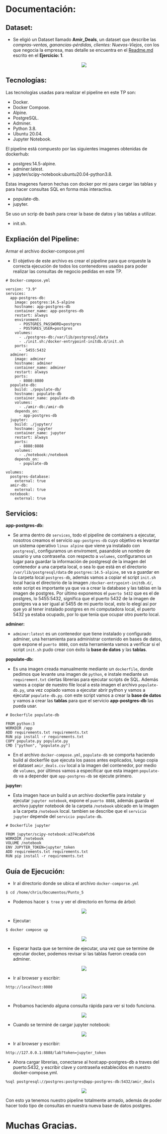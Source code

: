 # Documentación:

## Dataset:
* Se eligió un Dataset llamado **Amir_Deals**, un dataset que describe las _compras-ventas, ganancias-pérdidas, clientes: Nuevos-Viejos_, con los que negocia la empresa, mas detalle se encuentra en el [Readme.md](https://github.com/cescalada-lab/Diplomatura-CloudDataEngineering-ITBA/blob/main/1_Foundations/Trabajo_Practico_Final_Foundations/Punto_1/Readme.md) escrito en el **Ejercicio: 1**.

<p align="center">
   <img src="https://github.com/cescalada-lab/Diplomatura-CloudDataEngineering-ITBA/blob/main/1_Foundations/Trabajo_Practico_Final_Foundations/Documentacion/Imagenes/dataset.png" />
</p>

## Tecnologías:
Las tecnologías usadas para realizar el pipeline en este TP son:

* Docker.
* Docker Compose.
* Alpine.
* PostgreSQL.
* Adminer.
* Python 3.8.
* Ubuntu 20.04.
* Jupyter Notebook.

El pipeline está compuesto por las siguientes imagenes obtenidas de dockerhub:

* postgres:14.5-alpine.
* adminer:latest.
* jupyter/scipy-notebook:ubuntu20.04-python3.8.

Estas imagenes fueron hechas con docker por mi para cargar las tablas y para hacer consultas SQL en forma más interactiva.
* populate-db.
* jupyter.

Se uso un scrip de bash para crear la base de datos y las tablas a utilizar.
* init.sh.

## Expliación del Pipeline:

Armar el archivo docker-compose.yml
* El objetivo de este archivo es crear el pipeline para que orqueste la correcta ejecución de todos los contenedores usados para poder realizar las consultas de negocio pedidas en este TP.

````
# Docker-compose.yml

version: "3.9"
services:
  app-postgres-db:
    image: postgres:14.5-alpine
    hostname: app-postgres-db
    container_name: app-postgres-db
    restart: always
    environment:
      - POSTGRES_PASSWORD=postgres
      - POSTGRES_USER=postgres
    volumes:
      - ./postgres-db:/var/lib/postgresql/data
      - ./init.sh:/docker-entrypoint-initdb.d/init.sh
    ports:
      -  5455:5432
  adminer:
    image: adminer
    hostname: adminer
    container_name: adminer
    restart: always
    ports:
      - 8080:8080
  populate-db:
    build: ./populate-db/
    hostname: populate-db
    container_name: populate-db
    volumes:
      - ./amir-db:/amir-db
    depends_on:
      - app-postgres-db
  jupyter:
    build: ./jupyter/
    hostname: jupyter
    container_name: jupyter
    restart: always
    ports:
      - 8888:8888     
    volumes:
      - ./notebook:/notebook
    depends_on:
      - populate-db

volumes:
  postgres-database:
    external: true
  amir-db:
    external: true
  notebook:
    external: true
````
## Servicios:
**app-postgres-db:**
* Se arma dentro de `services`, todo el pipeline de containers a ejecutar, nosotros creamos el servicio `app-postgres-db` cuyo objetivo es levantar un sistema operativo `linux alpine` que viene ya instalado con `postgresql`, configuramos un enviroment, pasandole un nombre de usuario y una contraseña.
con respecto a `volumes`, configuramos un lugar para guardar la información de postgresql de la imagen del contenedor a una carpeta local, o sea lo que está en el directorio `/var/lib/postgresql/data` de `postgres:14.5-alpine`, se va a guardar en la carpeta local `postgres-db`, además vamos a copiar el script `init.sh` local hacia el directorio de la imagen `/docker-entrypoint-initdb.d/`, este script es importante ya que va a crear la database y las tablas en la imagen de postgres.
Por último exponemos el `puerto 5432` que es el de postgres, lo 5455:5432, significa que el puerto 5432 de la imagen de postgres va a ser igual al 5455 de mi puerto local, esto lo elegí así por que yo al tener instalado postgres en mi computadora local, el puerto 5432 ya estaba ocupado, por lo que tenía que ocupar otro puerto local.

**adminer:**
* `adminer:latest` es un contenedor que tiene instalado y configurado adminer, una herramienta para administrar contenido en bases de datos, que expone el `puerto 8080`, con esta herramienta vamos a verificar si el script `init.sh` pudo crear con éxito la **base de datos** y las **tablas**.

**populate-db:**
* Es una imagen creada manualmente mediante un `dockerfile`, donde pedimos que levante una imagen de `python`, e instale mediante un `requirement.txt` ciertas librerías para ejecutar scripts de SQL.
Además vamos a copiar de nuestro file local a esta imagen el archivo `populate-db.py`, una vez copiado vamos a ejecutar abrir python y vamos a ejecutar `populate-db.py`. con este script vamos a crear la **base de datos** y vamos a crear las **tablas** para que el servicio **app-postgres-db** las pueda usar.

````
# Dockerfile populate-db

FROM python:3
WORKDIR /app
ADD requirements.txt requirements.txt
RUN pip install -r requirements.txt
COPY populate.py populate.py
CMD ["python", "populate.py"]
````
* En el archivo `docker-compose.yml`, `populate-db` se comporta haciendo build al dockerfile que ejecuta los pasos antes explicados, luego copia el dataset `amir_deals.csv` local a la imagen del contenedor, por medio de `volumes`, por últimos vamos a especificar que esta imagen `populate-db` va a depender que `app-postgres-db` se ejecute primero.

**jupyter:**
* Esta imagen hace un build a un archivo dockerfile para instalar y ejecutar `jupyter notebook`, expone el `puerto 8888`, además guarda el archivo jupyter notebook de la carpeta `/notebook` ubicado en la imagen a la carpeta `/notebook` local. tambien se describe que el `servicio jupyter` depende del `servicio populate-db`. 

````
# Dockerfile jupyter

FROM jupyter/scipy-notebook:a374cab4fcb6
WORKDIR /notebook
VOLUME /notebook
ENV JUPYTER_TOKEN=jupyter_token
ADD requirements.txt requirements.txt
RUN pip install -r requirements.txt
````

## Guía de Ejecución:
* Ir al directorio donde se ubica el archivo `docker-comporse.yml`

````
$ cd /home/chris/Documentos/Punto_5
````
* Podemos hacer `$ tree` y ver el directorio en forma de árbol:

<p align="center">
   <img src="https://github.com/cescalada-lab/Diplomatura-CloudDataEngineering-ITBA/blob/main/1_Foundations/Trabajo_Practico_Final_Foundations/Documentacion/Imagenes/Imagen_tree.png" />
</p>


* Ejecutar:

````
$ docker compose up
````
<p align="center">
   <img src="https://github.com/cescalada-lab/Diplomatura-CloudDataEngineering-ITBA/blob/main/1_Foundations/Trabajo_Practico_Final_Foundations/Documentacion/Imagenes/docker_compose_up.png" />
</p>

* Esperar hasta que se termine de ejecutar, una vez que se termine de ejecutar docker, podemos revisar si las tablas fueron creada con adminer.

<p align="center">
   <img src="https://github.com/cescalada-lab/Diplomatura-CloudDataEngineering-ITBA/blob/main/1_Foundations/Trabajo_Practico_Final_Foundations/Documentacion/Imagenes/popular-db.png" />
</p>

* Ir al browser y escribir:

````
http://localhost:8080
````
<p align="center">
   <img src="https://github.com/cescalada-lab/Diplomatura-CloudDataEngineering-ITBA/blob/main/1_Foundations/Trabajo_Practico_Final_Foundations/Documentacion/Imagenes/adminer.png" />
</p>

* Probamos haciendo alguna consulta rápida para ver si todo funciona.

<p align="center">
   <img src="https://github.com/cescalada-lab/Diplomatura-CloudDataEngineering-ITBA/blob/main/1_Foundations/Trabajo_Practico_Final_Foundations/Documentacion/Imagenes/probamos_tablas.png" />
</p>

* Cuando se terminé de cargar jupyter notebook:

<p align="center">
   <img src="https://github.com/cescalada-lab/Diplomatura-CloudDataEngineering-ITBA/blob/main/1_Foundations/Trabajo_Practico_Final_Foundations/Documentacion/Imagenes/jupyter-notebook.png" />
</p>

* Ir al browser y escribir:

````
http://127.0.0.1:8888/lab?token=jupyter_token
````

* Ahora cargar librerias, conectarse al host:app-postgres-db a traves del puerto:5432, y escribir clave y contraseña establecidos en nuestro docker-compose.yml.

````
%sql postgresql://postgres:postgres@app-postgres-db:5432/amir_deals
````
<p align="center">
   <img src="https://github.com/cescalada-lab/Diplomatura-CloudDataEngineering-ITBA/blob/main/1_Foundations/Trabajo_Practico_Final_Foundations/Documentacion/Imagenes/probamos_jupyter-nb.png" />
</p>

Con esto ya tenemos nuestro pipeline totalmente armado, además de poder hacer todo tipo de consultas en nuestra nueva base de datos postgres.


# Muchas Gracias.


